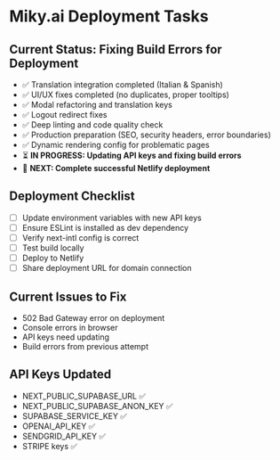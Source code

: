 # Miky.ai Deployment Tasks

## Current Status: Fixing Build Errors for Deployment
- ✅ Translation integration completed (Italian & Spanish)
- ✅ UI/UX fixes completed (no duplicates, proper tooltips)
- ✅ Modal refactoring and translation keys
- ✅ Logout redirect fixes
- ✅ Deep linting and code quality check
- ✅ Production preparation (SEO, security headers, error boundaries)
- ✅ Dynamic rendering config for problematic pages
- ⏳ **IN PROGRESS: Updating API keys and fixing build errors**
- 🎯 **NEXT: Complete successful Netlify deployment**

## Deployment Checklist
- [ ] Update environment variables with new API keys
- [ ] Ensure ESLint is installed as dev dependency
- [ ] Verify next-intl config is correct
- [ ] Test build locally
- [ ] Deploy to Netlify
- [ ] Share deployment URL for domain connection

## Current Issues to Fix
- 502 Bad Gateway error on deployment
- Console errors in browser
- API keys need updating
- Build errors from previous attempt

## API Keys Updated
- NEXT_PUBLIC_SUPABASE_URL ✅
- NEXT_PUBLIC_SUPABASE_ANON_KEY ✅
- SUPABASE_SERVICE_KEY ✅
- OPENAI_API_KEY ✅
- SENDGRID_API_KEY ✅
- STRIPE keys ✅
